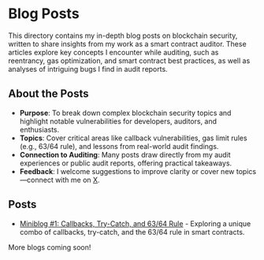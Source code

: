 # Blog Posts

This directory contains my in-depth blog posts on blockchain security, written to share insights from my work as a smart contract auditor. These articles explore key concepts I encounter while auditing, such as reentrancy, gas optimization, and smart contract best practices, as well as analyses of intriguing bugs I find in audit reports. 

## About the Posts
- **Purpose**: To break down complex blockchain security topics and highlight notable vulnerabilities for developers, auditors, and enthusiasts.
- **Topics**: Cover critical areas like callback vulnerabilities, gas limit rules (e.g., 63/64 rule), and lessons from real-world audit findings.
- **Connection to Auditing**: Many posts draw directly from my audit experiences or public audit reports, offering practical takeaways.
- **Feedback**: I welcome suggestions to improve clarity or cover new topics—connect with me on [X](https://x.com/iamthesvn).

## Posts
- [Miniblog #1: Callbacks, Try-Catch, and 63/64 Rule](https://thesvn.hashnode.dev/miniblog-1-callbacks-trycatch-and-6364-rule-make-an-interesting-combo) - Exploring a unique combo of callbacks, try-catch, and the 63/64 rule in smart contracts.

More blogs coming soon!
